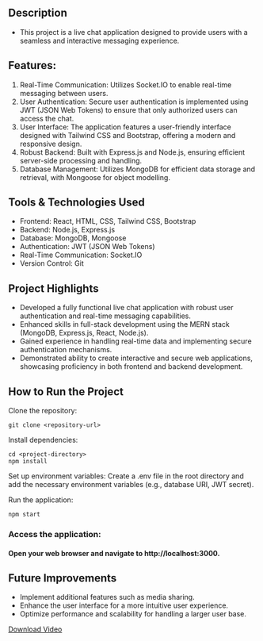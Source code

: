 ## Description
- This project is a live chat application designed to provide users with a seamless and interactive messaging experience.

## Features:
1. Real-Time Communication: Utilizes Socket.IO to enable real-time messaging between users.
2. User Authentication: Secure user authentication is implemented using JWT (JSON Web Tokens) to ensure that only authorized users can access the chat.
3. User Interface: The application features a user-friendly interface designed with Tailwind CSS and Bootstrap, offering a modern and responsive design.
4. Robust Backend: Built with Express.js and Node.js, ensuring efficient server-side processing and handling.
5. Database Management: Utilizes MongoDB for efficient data storage and retrieval, with Mongoose for object modelling.
## Tools & Technologies Used
- Frontend: React, HTML, CSS, Tailwind CSS, Bootstrap
- Backend: Node.js, Express.js
- Database: MongoDB, Mongoose
- Authentication: JWT (JSON Web Tokens)
- Real-Time Communication: Socket.IO
- Version Control: Git
## Project Highlights
- Developed a fully functional live chat application with robust user authentication and real-time messaging capabilities.
- Enhanced skills in full-stack development using the MERN stack (MongoDB, Express.js, React, Node.js).
- Gained experience in handling real-time data and implementing secure authentication mechanisms.
- Demonstrated ability to create interactive and secure web applications, showcasing proficiency in both frontend and backend development.
## How to Run the Project

Clone the repository:
```
git clone <repository-url>
```

Install dependencies:
```
cd <project-directory>
npm install
```

Set up environment variables: Create a .env file in the root directory and add the necessary environment variables (e.g., database URI, JWT secret).

Run the application:
```
npm start
```
### Access the application:
#### Open your web browser and navigate to http://localhost:3000.

## Future Improvements
- Implement additional features such as media sharing.
- Enhance the user interface for a more intuitive user experience.
- Optimize performance and scalability for handling a larger user base.

[Download Video](https://github.com/gauri221/Video-Photos/raw/main/QuickConnect_Video.mp4)
